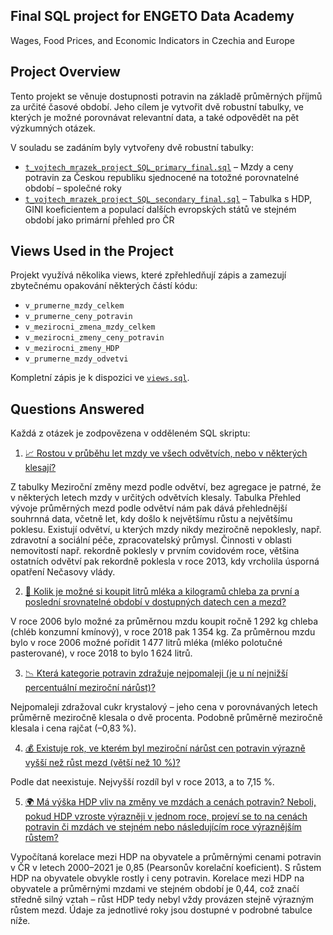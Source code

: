  ## Final SQL project for ENGETO Data Academy 
Wages, Food Prices, and Economic Indicators in Czechia and Europe


## Project Overview
Tento projekt se věnuje dostupnosti potravin na základě průměrných příjmů za určité časové období. Jeho cílem je vytvořit dvě robustní tabulky, ve kterých je možné porovnávat relevantní data, a také odpovědět na pět výzkumných otázek.

V souladu se zadáním byly vytvořeny dvě robustní tabulky:
- [`t_vojtech_mrazek_project_SQL_primary_final.sql`](./t_vojtech_mrazek_project_SQL_primary_final.sql) – Mzdy a ceny potravin za Českou republiku sjednocené na totožné porovnatelné období – společné roky
- [`t_vojtech_mrazek_project_SQL_secondary_final.sql`](./t_vojtech_mrazek_project_SQL_secondary_final.sql) – Tabulka s HDP, GINI koeficientem a populací dalších evropských států ve stejném období jako primární přehled pro ČR

## Views Used in the Project
Projekt využívá několika views, které zpřehledňují zápis a zamezují zbytečnému opakování některých částí kódu:

- `v_prumerne_mzdy_celkem`
- `v_prumerne_ceny_potravin`
- `v_mezirocni_zmena_mzdy_celkem`
- `v_mezirocni_zmeny_ceny_potravin`
- `v_mezirocni_zmeny_HDP`
- `v_prumerne_mzdy_odvetvi`

Kompletní zápis je k dispozici ve [`views.sql`](./views.sql).

## Questions Answered
Každá z otázek je zodpovězena v odděleném SQL skriptu:

1. [📈 Rostou v průběhu let mzdy ve všech odvětvích, nebo v některých klesají?](./otazka_1.sql)

Z tabulky Meziroční změny mezd podle odvětví, bez agregace je patrné, že v některých letech mzdy v určitých odvětvích klesaly. Tabulka Přehled vývoje průměrných mezd podle odvětví nám pak dává přehlednější souhrnná data, včetně let, kdy došlo k největšímu růstu a největšímu poklesu. Existují odvětví, u kterých mzdy nikdy meziročně nepoklesly, např. zdravotní a sociální péče, zpracovatelský průmysl. Činnosti v oblasti nemovitostí např. rekordně poklesly v prvním covidovém roce, většina ostatních odvětví pak rekordně poklesla v roce 2013, kdy vrcholila úsporná opatření Nečasovy vlády.

2. [🍞 Kolik je možné si koupit litrů mléka a kilogramů chleba za první a poslední srovnatelné období v dostupných datech cen a mezd?](./otazka_2.sql)

V roce 2006 bylo možné za průměrnou mzdu koupit ročně 1 292 kg chleba (chléb konzumní kmínový), v roce 2018 pak 1 354 kg. Za průměrnou mzdu bylo v roce 2006 možné pořídit 
1 477 litrů mléka (mléko polotučné pasterované), v roce 2018 to bylo 1 624 litrů.

3. [📉 Která kategorie potravin zdražuje nejpomaleji (je u ní nejnižší percentuální meziroční nárůst)?](./otazka_3.sql)

Nejpomaleji zdražoval cukr krystalový – jeho cena v porovnávaných letech průměrně meziročně klesala o dvě procenta. Podobně průměrně meziročně klesala i cena rajčat (–0,83 %).

4. [💰 Existuje rok, ve kterém byl meziroční nárůst cen potravin výrazně vyšší než růst mezd (větší než 10 %)?](./otazka_4.sql)

Podle dat neexistuje. Nejvyšší rozdíl byl v roce 2013, a to 7,15 %.

5. [🌍 Má výška HDP vliv na změny ve mzdách a cenách potravin? Neboli, pokud HDP vzroste výrazněji v jednom roce, projeví se to na cenách potravin či mzdách ve stejném nebo následujícím roce výraznějším růstem?](./otazka_5.sql) 

Vypočítaná korelace mezi HDP na obyvatele a průměrnými cenami potravin v ČR v letech 2000–2021 je 0,85 (Pearsonův korelační koeficient). S růstem HDP na obyvatele obvykle rostly i ceny potravin. Korelace mezi HDP na obyvatele a průměrnými mzdami ve stejném období je 0,44, což značí středně silný vztah – růst HDP tedy nebyl vždy provázen stejně výrazným růstem mezd. Údaje za jednotlivé roky jsou dostupné v podrobné tabulce níže.
